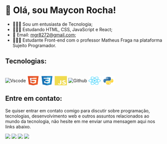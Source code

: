 # 👋 Olá, sou Maycon Rocha!

- 👨🏾‍💻 Sou um entusiasta de Tecnologia;
- 👨🏾‍🎓 Estudando HTML, CSS, JavaScript e React;
- 💬 Email: mgr8272@gmail.com;
- 👨🏾‍🎓 Estudante Front-end com o professor Matheus Fraga na plataforma Sujeito Programador.

<!--# 📊 GitHub Stats:-->
<!-- ![](https://github-readme-stats.vercel.app/api?username=MayconRocha21&theme=dark&hide_border=false&include_all_commits=false&count_private=true)<br/> -->
<!-- ![](https://github-readme-streak-stats.herokuapp.com/?user=MayconRocha21&theme=dark&hide_border=false)<br/> -->
<!-- ![](https://github-readme-stats.vercel.app/api/top-langs/?username=MayconRocha21s&theme=dark&hide_border=false&include_all_commits=false&count_private=true&layout=compact) -->

## Tecnologias:

<div style="display: inline_block"><br>
  
  <img align="center" alt="Vscode" height="30" width="40" src="https://cdn.jsdelivr.net/gh/devicons/devicon/icons/vscode/vscode-original.svg" />
  <img align="center" alt="HTML" height="30" width="40" src="https://raw.githubusercontent.com/devicons/devicon/master/icons/html5/html5-original.svg">
  <img align="center" alt="CSS" height="30" width="40" src="https://raw.githubusercontent.com/devicons/devicon/master/icons/css3/css3-original.svg">
  <img align="center" alt="Js" height="30" width="40" src="https://raw.githubusercontent.com/devicons/devicon/master/icons/javascript/javascript-plain.svg">
  <img align="center" alt="Github" height="30" width="40" src="https://cdn.jsdelivr.net/gh/devicons/devicon/icons/github/github-original.svg" />
  <img align="center" alt="React" height="30" width="40" src="https://raw.githubusercontent.com/devicons/devicon/master/icons/react/react-original.svg">
  <img align="center" alt="Python" height="30" width="40" src="https://raw.githubusercontent.com/devicons/devicon/master/icons/python/python-original.svg">
 </div>

## Entre em contato:

Se quiser entrar em contato comigo para discutir sobre programação, tecnologias, desenvolvimento web e outros assuntos relacionados ao mundo da tecnologia, não hesite em me enviar uma mensagem aqui nos links abaixo.

<div> 
  <a href = "mailto:mgr8272@gmail.com"><img src="https://img.shields.io/badge/-Gmail-%23333?style=for-the-badge&logo=gmail&logoColor=white" target="_blank"></a>
  <a href="https://www.linkedin.com/in/maycon-rocha-7b8759164/" target="_blank"><img src="https://img.shields.io/badge/-LinkedIn-%230077B5?style=for-the-badge&logo=linkedin&logoColor=white" target="_blank"></a> 
  <a href="https://instagram.com/maycongr" target="_blank"><img src="https://img.shields.io/badge/-Instagram-%23E4405F?style=for-the-badge&logo=instagram&logoColor=white" target="_blank"></a>
  <a href="https://twitter.com/MayconGRocha1" target="_blank"><img src="https://img.shields.io/badge/Twitter-1DA1F2?style=for-the-badge&logo=twitter&logoColor=white" target="_blank"></a>
</div>

